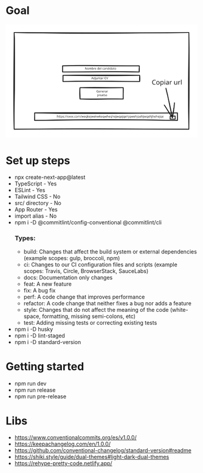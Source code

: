 # Goal

![Landing page](landing_page.svg)

# Set up steps

- npx create-next-app@latest
- TypeScript - Yes
- ESLint - Yes
- Tailwind CSS - No
- src/ directory - No
- App Router - Yes
- import alias - No
- npm i -D @commitlint/config-conventional @commitlint/cli
  ### Types:
  - build: Changes that affect the build system or external dependencies (example scopes: gulp, broccoli, npm)
  - ci: Changes to our CI configuration files and scripts (example scopes: Travis, Circle, BrowserStack, SauceLabs)
  - docs: Documentation only changes
  - feat: A new feature
  - fix: A bug fix
  - perf: A code change that improves performance
  - refactor: A code change that neither fixes a bug nor adds a feature
  - style: Changes that do not affect the meaning of the code (white-space, formatting, missing semi-colons, etc)
  - test: Adding missing tests or correcting existing tests
- npm i -D husky
- npm i -D lint-staged
- npm i -D standard-version

# Getting started

- npm run dev
- npm run release
- npm run pre-release

# Libs

- https://www.conventionalcommits.org/es/v1.0.0/
- https://keepachangelog.com/en/1.0.0/
- https://github.com/conventional-changelog/standard-version#readme
- https://shiki.style/guide/dual-themes#light-dark-dual-themes
- https://rehype-pretty-code.netlify.app/

